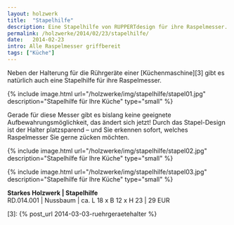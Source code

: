 ```yaml
---
layout: holzwerk
title:  "Stapelhilfe"
description: Eine Stapelhilfe von RUPPERTdesign für ihre Raspelmesser. Gerade für diese Messer gibt es bislang keine geeignete Aufbewahrungsmöglichkeit, das ändert sich jetzt!
permalink: /holzwerke/2014/02/23/stapelhilfe/
date:   2014-02-23
intro: Alle Raspelmesser griffbereit
tags: ["Küche"]
---
```


Neben der Halterung für die Rührgeräte einer  [Küchenmaschine][3] gibt es natürlich auch eine Stapelhilfe für ihre Raspelmesser.

{% include image.html url="/holzwerke/img/stapelhilfe/stapel01.jpg" description="Stapelhilfe für Ihre Küche" type="small" %}

Gerade für diese Messer gibt es bislang keine geeignete Aufbewahrungsmöglichkeit, 
das ändert sich jetzt! Durch das Stapel-Design ist der Halter platzsparend – und Sie erkennen sofort, 
welches Raspelmesser Sie gerne zücken möchten.


{% include image.html url="/holzwerke/img/stapelhilfe/stapel02.jpg" description="Stapelhilfe für Ihre Küche" type="small" %}

{% include image.html url="/holzwerke/img/stapelhilfe/stapel03.jpg" description="Stapelhilfe für Ihre Küche" type="small" %}


**Starkes Holzwerk \| Stapelhilfe**       
	RD.014.001  \| 	Nussbaum \| ca. L 18 x B 12 x H 23 \| 29 EUR



 [3]: {% post_url 2014-03-03-ruehrgeraetehalter %}